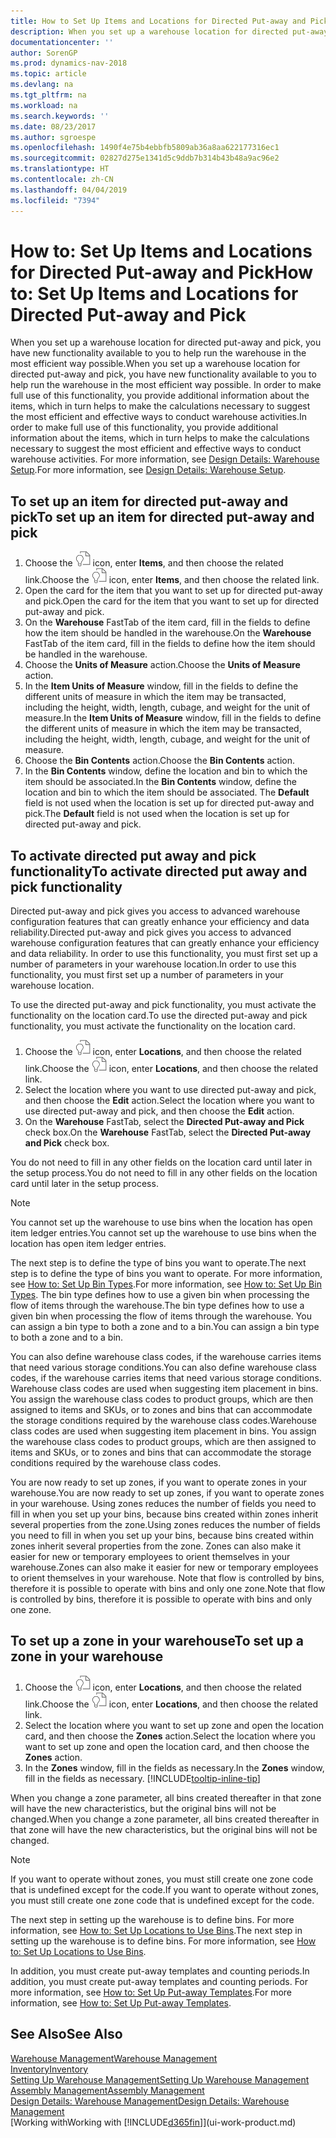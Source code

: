 ```yaml
---
title: How to Set Up Items and Locations for Directed Put-away and Pick
description: When you set up a warehouse location for directed put-away and pick, you have new functionality available to you to help run the warehouse in the most efficient way possible.
documentationcenter: ''
author: SorenGP
ms.prod: dynamics-nav-2018
ms.topic: article
ms.devlang: na
ms.tgt_pltfrm: na
ms.workload: na
ms.search.keywords: ''
ms.date: 08/23/2017
ms.author: sgroespe
ms.openlocfilehash: 1490f4e75b4ebbfb5809ab36a8aa622177316ec1
ms.sourcegitcommit: 02827d275e1341d5c9ddb7b314b43b48a9ac96e2
ms.translationtype: HT
ms.contentlocale: zh-CN
ms.lasthandoff: 04/04/2019
ms.locfileid: "7394"
---
```

# <a name="how-to-set-up-items-and-locations-for-directed-put-away-and-pick"></a><span data-ttu-id="5ac70-103">How to: Set Up Items and Locations for Directed Put-away and Pick</span><span class="sxs-lookup"><span data-stu-id="5ac70-103">How to: Set Up Items and Locations for Directed Put-away and Pick</span></span>
<span data-ttu-id="5ac70-104">When you set up a warehouse location for directed put-away and pick, you have new functionality available to you to help run the warehouse in the most efficient way possible.</span><span class="sxs-lookup"><span data-stu-id="5ac70-104">When you set up a warehouse location for directed put-away and pick, you have new functionality available to you to help run the warehouse in the most efficient way possible.</span></span> <span data-ttu-id="5ac70-105">In order to make full use of this functionality, you provide additional information about the items, which in turn helps to make the calculations necessary to suggest the most efficient and effective ways to conduct warehouse activities.</span><span class="sxs-lookup"><span data-stu-id="5ac70-105">In order to make full use of this functionality, you provide additional information about the items, which in turn helps to make the calculations necessary to suggest the most efficient and effective ways to conduct warehouse activities.</span></span> <span data-ttu-id="5ac70-106">For more information, see [Design Details: Warehouse Setup](design-details-warehouse-setup.md).</span><span class="sxs-lookup"><span data-stu-id="5ac70-106">For more information, see [Design Details: Warehouse Setup](design-details-warehouse-setup.md).</span></span>

## <a name="to-set-up-an-item-for-directed-put-away-and-pick"></a><span data-ttu-id="5ac70-107">To set up an item for directed put-away and pick</span><span class="sxs-lookup"><span data-stu-id="5ac70-107">To set up an item for directed put-away and pick</span></span>  
1.  <span data-ttu-id="5ac70-108">Choose the ![Search for Page or Report](media/ui-search/search_small.png "Search for Page or Report icon") icon, enter **Items**, and then choose the related link.</span><span class="sxs-lookup"><span data-stu-id="5ac70-108">Choose the ![Search for Page or Report](media/ui-search/search_small.png "Search for Page or Report icon") icon, enter **Items**, and then choose the related link.</span></span>  
2.  <span data-ttu-id="5ac70-109">Open the card for the item that you want to set up for directed put-away and pick.</span><span class="sxs-lookup"><span data-stu-id="5ac70-109">Open the card for the item that you want to set up for directed put-away and pick.</span></span>
3. <span data-ttu-id="5ac70-110">On the **Warehouse** FastTab of the item card, fill in the fields to define how the item should be handled in the warehouse.</span><span class="sxs-lookup"><span data-stu-id="5ac70-110">On the **Warehouse** FastTab of the item card, fill in the fields to define how the item should be handled in the warehouse.</span></span>  
4.  <span data-ttu-id="5ac70-111">Choose the **Units of Measure** action.</span><span class="sxs-lookup"><span data-stu-id="5ac70-111">Choose the **Units of Measure** action.</span></span>
5. <span data-ttu-id="5ac70-112">In the **Item Units of Measure** window, fill in the fields to define the different units of measure in which the item may be transacted, including the height, width, length, cubage, and weight for the unit of measure.</span><span class="sxs-lookup"><span data-stu-id="5ac70-112">In the **Item Units of Measure** window, fill in the fields to define the different units of measure in which the item may be transacted, including the height, width, length, cubage, and weight for the unit of measure.</span></span>
6. <span data-ttu-id="5ac70-113">Choose the **Bin Contents** action.</span><span class="sxs-lookup"><span data-stu-id="5ac70-113">Choose the **Bin Contents** action.</span></span>
7. <span data-ttu-id="5ac70-114">In the **Bin Contents** window, define the location and bin to which the item should be associated.</span><span class="sxs-lookup"><span data-stu-id="5ac70-114">In the **Bin Contents** window, define the location and bin to which the item should be associated.</span></span> <span data-ttu-id="5ac70-115">The **Default** field is not used when the location is set up for directed put-away and pick.</span><span class="sxs-lookup"><span data-stu-id="5ac70-115">The **Default** field is not used when the location is set up for directed put-away and pick.</span></span>  

## <a name="to-activate-directed-put-away-and-pick-functionality"></a><span data-ttu-id="5ac70-116">To activate directed put away and pick functionality</span><span class="sxs-lookup"><span data-stu-id="5ac70-116">To activate directed put away and pick functionality</span></span>  
<span data-ttu-id="5ac70-117">Directed put-away and pick gives you access to advanced warehouse configuration features that can greatly enhance your efficiency and data reliability.</span><span class="sxs-lookup"><span data-stu-id="5ac70-117">Directed put-away and pick gives you access to advanced warehouse configuration features that can greatly enhance your efficiency and data reliability.</span></span> <span data-ttu-id="5ac70-118">In order to use this functionality, you must first set up a number of parameters in your warehouse location.</span><span class="sxs-lookup"><span data-stu-id="5ac70-118">In order to use this functionality, you must first set up a number of parameters in your warehouse location.</span></span>  

<span data-ttu-id="5ac70-119">To use the directed put-away and pick functionality, you must activate the functionality on the location card.</span><span class="sxs-lookup"><span data-stu-id="5ac70-119">To use the directed put-away and pick functionality, you must activate the functionality on the location card.</span></span>    
1.  <span data-ttu-id="5ac70-120">Choose the ![Search for Page or Report](media/ui-search/search_small.png "Search for Page or Report icon") icon, enter **Locations**, and then choose the related link.</span><span class="sxs-lookup"><span data-stu-id="5ac70-120">Choose the ![Search for Page or Report](media/ui-search/search_small.png "Search for Page or Report icon") icon, enter **Locations**, and then choose the related link.</span></span>  
2.  <span data-ttu-id="5ac70-121">Select the location where you want to use directed put-away and pick, and then choose the **Edit** action.</span><span class="sxs-lookup"><span data-stu-id="5ac70-121">Select the location where you want to use directed put-away and pick, and then choose the **Edit** action.</span></span>  
3.  <span data-ttu-id="5ac70-122">On the **Warehouse** FastTab, select the **Directed Put-away and Pick** check box.</span><span class="sxs-lookup"><span data-stu-id="5ac70-122">On the **Warehouse** FastTab, select the **Directed Put-away and Pick** check box.</span></span>  

<span data-ttu-id="5ac70-123">You do not need to fill in any other fields on the location card until later in the setup process.</span><span class="sxs-lookup"><span data-stu-id="5ac70-123">You do not need to fill in any other fields on the location card until later in the setup process.</span></span>  

> [!NOTE]  
>  <span data-ttu-id="5ac70-124">You cannot set up the warehouse to use bins when the location has open item ledger entries.</span><span class="sxs-lookup"><span data-stu-id="5ac70-124">You cannot set up the warehouse to use bins when the location has open item ledger entries.</span></span>  

<span data-ttu-id="5ac70-125">The next step is to define the type of bins you want to operate.</span><span class="sxs-lookup"><span data-stu-id="5ac70-125">The next step is to define the type of bins you want to operate.</span></span> <span data-ttu-id="5ac70-126">For more information, see [How to: Set Up Bin Types](warehouse-how-to-set-up-bin-types.md).</span><span class="sxs-lookup"><span data-stu-id="5ac70-126">For more information, see [How to: Set Up Bin Types](warehouse-how-to-set-up-bin-types.md).</span></span> <span data-ttu-id="5ac70-127">The bin type defines how to use a given bin when processing the flow of items through the warehouse.</span><span class="sxs-lookup"><span data-stu-id="5ac70-127">The bin type defines how to use a given bin when processing the flow of items through the warehouse.</span></span> <span data-ttu-id="5ac70-128">You can assign a bin type to both a zone and to a bin.</span><span class="sxs-lookup"><span data-stu-id="5ac70-128">You can assign a bin type to both a zone and to a bin.</span></span>  

<span data-ttu-id="5ac70-129">You can also define warehouse class codes, if the warehouse carries items that need various storage conditions.</span><span class="sxs-lookup"><span data-stu-id="5ac70-129">You can also define warehouse class codes, if the warehouse carries items that need various storage conditions.</span></span> <span data-ttu-id="5ac70-130">Warehouse class codes are used when suggesting item placement in bins. You assign the warehouse class codes to product groups, which are then assigned to items and SKUs, or to zones and bins that can accommodate the storage conditions required by the warehouse class codes.</span><span class="sxs-lookup"><span data-stu-id="5ac70-130">Warehouse class codes are used when suggesting item placement in bins. You assign the warehouse class codes to product groups, which are then assigned to items and SKUs, or to zones and bins that can accommodate the storage conditions required by the warehouse class codes.</span></span>  

<span data-ttu-id="5ac70-131">You are now ready to set up zones, if you want to operate zones in your warehouse.</span><span class="sxs-lookup"><span data-stu-id="5ac70-131">You are now ready to set up zones, if you want to operate zones in your warehouse.</span></span> <span data-ttu-id="5ac70-132">Using zones reduces the number of fields you need to fill in when you set up your bins, because bins created within zones inherit several properties from the zone.</span><span class="sxs-lookup"><span data-stu-id="5ac70-132">Using zones reduces the number of fields you need to fill in when you set up your bins, because bins created within zones inherit several properties from the zone.</span></span> <span data-ttu-id="5ac70-133">Zones can also make it easier for new or temporary employees to orient themselves in your warehouse.</span><span class="sxs-lookup"><span data-stu-id="5ac70-133">Zones can also make it easier for new or temporary employees to orient themselves in your warehouse.</span></span> <span data-ttu-id="5ac70-134">Note that flow is controlled by bins, therefore it is possible to operate with bins and only one zone.</span><span class="sxs-lookup"><span data-stu-id="5ac70-134">Note that flow is controlled by bins, therefore it is possible to operate with bins and only one zone.</span></span>  

## <a name="to-set-up-a-zone-in-your-warehouse"></a><span data-ttu-id="5ac70-135">To set up a zone in your warehouse</span><span class="sxs-lookup"><span data-stu-id="5ac70-135">To set up a zone in your warehouse</span></span>  
1.  <span data-ttu-id="5ac70-136">Choose the ![Search for Page or Report](media/ui-search/search_small.png "Search for Page or Report icon") icon, enter **Locations**, and then choose the related link.</span><span class="sxs-lookup"><span data-stu-id="5ac70-136">Choose the ![Search for Page or Report](media/ui-search/search_small.png "Search for Page or Report icon") icon, enter **Locations**, and then choose the related link.</span></span>  
2.  <span data-ttu-id="5ac70-137">Select the location where you want to set up zone and open the location card, and then choose the **Zones** action.</span><span class="sxs-lookup"><span data-stu-id="5ac70-137">Select the location where you want to set up zone and open the location card, and then choose the **Zones** action.</span></span>  
3.  <span data-ttu-id="5ac70-138">In the **Zones** window, fill in the fields as necessary.</span><span class="sxs-lookup"><span data-stu-id="5ac70-138">In the **Zones** window, fill in the fields as necessary.</span></span> [!INCLUDE[tooltip-inline-tip](includes/tooltip-inline-tip_md.md)]  

<span data-ttu-id="5ac70-139">When you change a zone parameter, all bins created thereafter in that zone will have the new characteristics, but the original bins will not be changed.</span><span class="sxs-lookup"><span data-stu-id="5ac70-139">When you change a zone parameter, all bins created thereafter in that zone will have the new characteristics, but the original bins will not be changed.</span></span>  

> [!NOTE]  
>  <span data-ttu-id="5ac70-140">If you want to operate without zones, you must still create one zone code that is undefined except for the code.</span><span class="sxs-lookup"><span data-stu-id="5ac70-140">If you want to operate without zones, you must still create one zone code that is undefined except for the code.</span></span>  

<span data-ttu-id="5ac70-141">The next step in setting up the warehouse is to define bins. For more information, see [How to: Set Up Locations to Use Bins](warehouse-how-to-set-up-locations-to-use-bins.md).</span><span class="sxs-lookup"><span data-stu-id="5ac70-141">The next step in setting up the warehouse is to define bins. For more information, see [How to: Set Up Locations to Use Bins](warehouse-how-to-set-up-locations-to-use-bins.md).</span></span>  

<span data-ttu-id="5ac70-142">In addition, you must create put-away templates and counting periods.</span><span class="sxs-lookup"><span data-stu-id="5ac70-142">In addition, you must create put-away templates and counting periods.</span></span> <span data-ttu-id="5ac70-143">For more information, see [How to: Set Up Put-away Templates](warehouse-how-to-set-up-put-away-templates.md).</span><span class="sxs-lookup"><span data-stu-id="5ac70-143">For more information, see [How to: Set Up Put-away Templates](warehouse-how-to-set-up-put-away-templates.md).</span></span>  

## <a name="see-also"></a><span data-ttu-id="5ac70-144">See Also</span><span class="sxs-lookup"><span data-stu-id="5ac70-144">See Also</span></span>  
[<span data-ttu-id="5ac70-145">Warehouse Management</span><span class="sxs-lookup"><span data-stu-id="5ac70-145">Warehouse Management</span></span>](warehouse-manage-warehouse.md)  
[<span data-ttu-id="5ac70-146">Inventory</span><span class="sxs-lookup"><span data-stu-id="5ac70-146">Inventory</span></span>](inventory-manage-inventory.md)  
[<span data-ttu-id="5ac70-147">Setting Up Warehouse Management</span><span class="sxs-lookup"><span data-stu-id="5ac70-147">Setting Up Warehouse Management</span></span>](warehouse-setup-warehouse.md)     
[<span data-ttu-id="5ac70-148">Assembly Management</span><span class="sxs-lookup"><span data-stu-id="5ac70-148">Assembly Management</span></span>](assembly-assemble-items.md)    
[<span data-ttu-id="5ac70-149">Design Details: Warehouse Management</span><span class="sxs-lookup"><span data-stu-id="5ac70-149">Design Details: Warehouse Management</span></span>](design-details-warehouse-management.md)  
[<span data-ttu-id="5ac70-150">Working with</span><span class="sxs-lookup"><span data-stu-id="5ac70-150">Working with</span></span> [!INCLUDE[d365fin](includes/d365fin_md.md)]](ui-work-product.md)  
